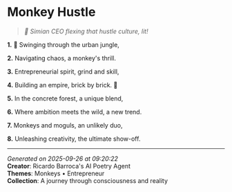 # Monkey Hustle

> *🤯 Simian CEO flexing that hustle culture, lit!*

**1.** 🐒 Swinging through the urban jungle,


**2.** Navigating chaos, a monkey's thrill.


**3.** Entrepreneurial spirit, grind and skill,


**4.** Building an empire, brick by brick. 💼


**5.** In the concrete forest, a unique blend,


**6.** Where ambition meets the wild, a new trend.


**7.** Monkeys and moguls, an unlikely duo,


**8.** Unleashing creativity, the ultimate show-off.



---

*Generated on 2025-09-26 at 09:20:22*  
**Creator**: Ricardo Barroca's AI Poetry Agent  
**Themes**: Monkeys • Entrepreneur  
**Collection**: A journey through consciousness and reality